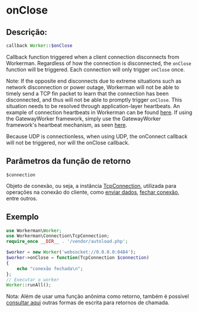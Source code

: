 # onClose
## Descrição:
```php
callback Worker::$onClose
```

Callback function triggered when a client connection disconnects from Workerman. Regardless of how the connection is disconnected, the `onClose` function will be triggered. Each connection will only trigger `onClose` once.

Note: If the opposite end disconnects due to extreme situations such as network disconnection or power outage, Workerman will not be able to timely send a TCP fin packet to learn that the connection has been disconnected, and thus will not be able to promptly trigger `onClose`. This situation needs to be resolved through application-layer heartbeats. An example of connection heartbeats in Workerman can be found [here](../faq/heartbeat.md). If using the GatewayWorker framework, simply use the GatewayWorker framework's heartbeat mechanism, as seen [here](https://doc2.workerman.net/heartbeat.html).

Because UDP is connectionless, when using UDP, the onConnect callback will not be triggered, nor will the onClose callback.

## Parâmetros da função de retorno

 ``` $connection ```

Objeto de conexão, ou seja, a instância [TcpConnection](../tcp-connection.md), utilizada para operações na conexão do cliente, como [enviar dados](../tcp-connection/send.md), [fechar conexão](../tcp-connection/close.md), entre outros.

## Exemplo

```php
use Workerman\Worker;
use Workerman\Connection\TcpConnection;
require_once __DIR__ . '/vendor/autoload.php';

$worker = new Worker('websocket://0.0.0.0:8484');
$worker->onClose = function(TcpConnection $connection)
{
    echo "conexão fechada\n";
};
// Executar o worker
Worker::runAll();
```

Nota: Além de usar uma função anônima como retorno, também é possível [consultar aqui](../faq/callback_methods.md) outras formas de escrita para retornos de chamada.
